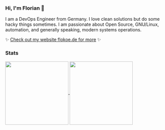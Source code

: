 ### Hi, I'm Florian 👋

I am a DevOps Engineer from Germany. I love clean solutions but do some hacky things sometimes. I am passionate about Open Source, GNU/Linux, automation, and generally speaking, modern systems operations.

✨ [Check out my website flokoe.de for more](https://www.flokoe.de/) ✨

### Stats

<a href="https://github.com/anuraghazra/github-readme-stats">
  <img height=200 align="center" src="https://github-readme-stats-liart-five-83.vercel.app/api?username=flokoe&show=reviews&hide=stars&show_icons=true&theme=transparent" />
</a>
<a href="https://github.com/anuraghazra/convoychat">
  <img height=200 align="center" src="https://github-readme-stats-liart-five-83.vercel.app/api/top-langs/?username=flokoe&theme=transparent&layout=compact&hide=javascript,css,html,nunjucks,svelte,java,smarty,typescript,jinja,roff,php,vim%20script&langs_count=8&card_width=320" />
</a>
